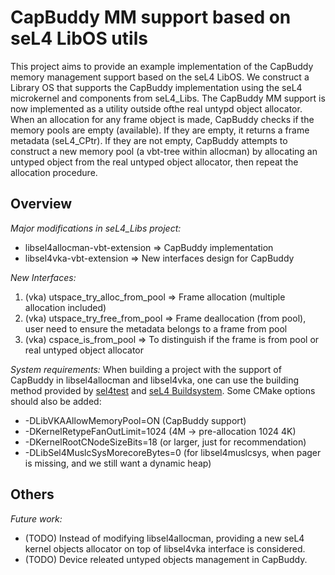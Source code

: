 
# CapBuddy MM support based on seL4 LibOS utils
This project aims to provide an example implementation of the CapBuddy memory management support based on the seL4 LibOS. We construct a Library OS that supports the CapBuddy implementation using the seL4 microkernel and components from seL4_Libs. The CapBuddy MM support is now implemented as a utility outside ofthe real untypd object allocator. When an allocation for any frame object is made, CapBuddy checks if the memory pools are empty (available). If they are empty, it returns a frame metadata (seL4_CPtr). If they are not empty, CapBuddy attempts to construct a new memory pool (a vbt-tree within allocman) by allocating an untyped object from the real untyped object allocator, then repeat the allocation procedure.

## Overview
*Major modifications in seL4_Libs project:*
* libsel4allocman-vbt-extension => CapBuddy implementation
* libsel4vka-vbt-extension => New interfaces design for CapBuddy

*New Interfaces:*
1. (vka) utspace_try_alloc_from_pool => Frame allocation (multiple allocation included)
2. (vka) utspace_try_free_from_pool => Frame deallocation (from pool), user need to ensure the metadata belongs to a frame from pool
3. (vka) cspace_is_from_pool => To distinguish if the frame is from pool or real untyped object allocator

*System requirements:*
When building a project with the support of CapBuddy in libsel4allocman and libsel4vka, one can use the building method provided by [sel4test](https://github.com/seL4/sel4test-manifest.git) and [seL4 Buildsystem](https://docs.sel4.systems/projects/buildsystem/using.html). Some CMake options should also be added:

* -DLibVKAAllowMemoryPool=ON (CapBuddy support)
* -DKernelRetypeFanOutLimit=1024 (4M -> pre-allocation 1024 4K)
* -DKernelRootCNodeSizeBits=18 (or larger, just for recommendation)
* -DLibSel4MuslcSysMorecoreBytes=0 (for libsel4muslcsys, when pager is missing, and we still want a dynamic heap)
         
## Others
*Future work:*
* (TODO) Instead of modifying libsel4allocman, providing a new seL4 kernel objects allocator on top of libsel4vka interface is considered. 
* (TODO) Device releated untyped objects management in CapBuddy.
